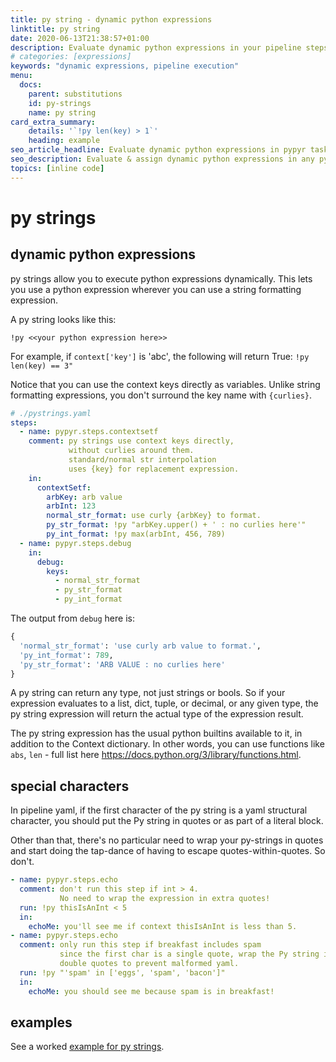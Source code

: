 ```yaml
---
title: py string - dynamic python expressions
linktitle: py string
date: 2020-06-13T21:38:57+01:00
description: Evaluate dynamic python expressions in your pipeline steps and task automation sequences.
# categories: [expressions]
keywords: "dynamic expressions, pipeline execution"
menu:
  docs:
    parent: substitutions
    id: py-strings
    name: py string
card_extra_summary:
    details: '`!py len(key) > 1`'
    heading: example
seo_article_headline: Evaluate dynamic python expressions in pypyr task-runner. 
seo_description: Evaluate & assign dynamic python expressions in any pypyr task-runner pipeline workflow.
topics: [inline code]
---
```

# py strings
## dynamic python expressions
py strings allow you to execute python expressions dynamically. This lets you 
use a python expression wherever you can use a string formatting expression.

A py string looks like this:

```text
!py <<your python expression here>>
```

For example, if `context['key']` is 'abc', the following will return
True: `!py len(key) == 3"`

Notice that you can use the context keys directly as variables. Unlike
string formatting expressions, you don't surround the key name with
`{curlies}`.

```yaml
# ./pystrings.yaml
steps:
  - name: pypyr.steps.contextsetf
    comment: py strings use context keys directly, 
             without curlies around them.
             standard/normal str interpolation 
             uses {key} for replacement expression.
    in:
      contextSetf:
        arbKey: arb value
        arbInt: 123
        normal_str_format: use curly {arbKey} to format.
        py_str_format: !py "arbKey.upper() + ' : no curlies here'"
        py_int_format: !py max(arbInt, 456, 789)
  - name: pypyr.steps.debug
    in:
      debug:
        keys:
          - normal_str_format
          - py_str_format
          - py_int_format
```

The output from `debug` here is:

```python
{
  'normal_str_format': 'use curly arb value to format.',
  'py_int_format': 789,
  'py_str_format': 'ARB VALUE : no curlies here'
}
```

A py string can return any type, not just strings or bools. So if your expression
evaluates to a list, dict, tuple, or decimal, or any given type, the py string
expression will return the actual type of the expression result.

The py string expression has the usual python builtins available to it,
in addition to the Context dictionary. In other words, you can use
functions like `abs`, `len` - full list here
<https://docs.python.org/3/library/functions.html>.

## special characters
In pipeline yaml, if the first character of the py string is a yaml
structural character, you should put the Py string in quotes or as part
of a literal block.

Other than that, there's no particular need to wrap your py-strings in quotes 
and start doing the tap-dance of having to escape quotes-within-quotes. So 
don't.

```yaml
- name: pypyr.steps.echo
  comment: don't run this step if int > 4.
           No need to wrap the expression in extra quotes!
  run: !py thisIsAnInt < 5
  in:
    echoMe: you'll see me if context thisIsAnInt is less than 5.
- name: pypyr.steps.echo
  comment: only run this step if breakfast includes spam
           since the first char is a single quote, wrap the Py string in
           double quotes to prevent malformed yaml.
  run: !py "'spam' in ['eggs', 'spam', 'bacon']"
  in:
    echoMe: you should see me because spam is in breakfast!
```

## examples
See a worked [example for py strings](https://github.com/pypyr/pypyr-example/tree/master/pipelines/pystrings.yaml).